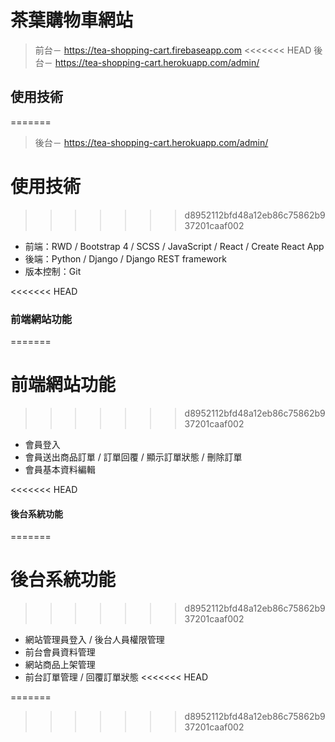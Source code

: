 # 茶葉購物車網站
> 前台－ https://tea-shopping-cart.firebaseapp.com
<<<<<<< HEAD
> 後台－ https://tea-shopping-cart.herokuapp.com/admin/


## 使用技術
=======

> 後台－ https://tea-shopping-cart.herokuapp.com/admin/

# 使用技術
>>>>>>> d8952112bfd48a12eb86c75862b937201caaf002
* 前端：RWD / Bootstrap 4 / SCSS / JavaScript / React / Create React App
* 後端：Python / Django / Django REST framework
* 版本控制：Git 

<<<<<<< HEAD

### 前端網站功能
=======
# 前端網站功能
>>>>>>> d8952112bfd48a12eb86c75862b937201caaf002
* 會員登入
* 會員送出商品訂單 / 訂單回覆 / 顯示訂單狀態 / 刪除訂單
* 會員基本資料編輯

<<<<<<< HEAD

#### 後台系統功能
=======
# 後台系統功能
>>>>>>> d8952112bfd48a12eb86c75862b937201caaf002
* 網站管理員登入 / 後台人員權限管理
* 前台會員資料管理
* 網站商品上架管理 
* 前台訂單管理 / 回覆訂單狀態
<<<<<<< HEAD





=======
>>>>>>> d8952112bfd48a12eb86c75862b937201caaf002

